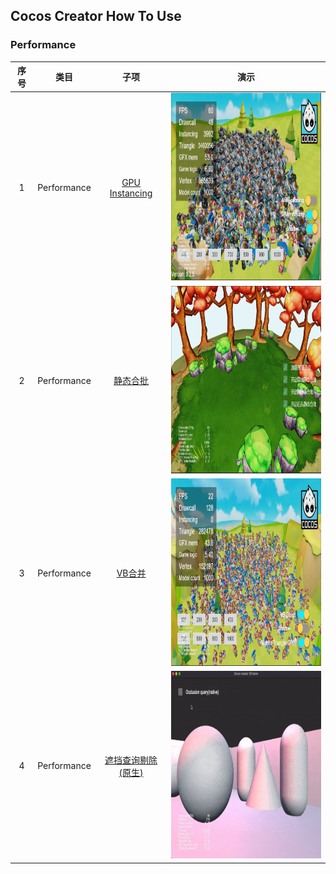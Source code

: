## Cocos Creator How To Use

### Performance
| 序号 | 类目 | 子项 | 演示 |
| :---: | :---: | :---: | :---: |
| 1 | Performance | [GPU Instancing](https://gitee.com/yeshao2069/cocos-creator-how-to-use/tree/v3.5.x/proj/Performance/Creator3.5.0_3D_GpuInstancing)  | <div align=center><img src="../../image/202204/2022042802.png" width="400" height="300" /></div> |
| 2 | Performance | [静态合批](https://gitee.com/yeshao2069/cocos-creator-how-to-use/tree/v3.5.x/proj/Performance/Creator3.5.0_3D_StaticBatch)  | <div align=center><img src="../../image/202204/2022042804.png" width="400" height="300" /></div> |
| 3 | Performance | [VB合并](https://gitee.com/yeshao2069/cocos-creator-how-to-use/tree/v3.5.x/proj/Performance/Creator3.5.0_3D_VBBatch)  | <div align=center><img src="../../image/202204/2022042808.png" width="400" height="300" /></div> |
| 4 | Performance | [遮挡查询剔除(原生)](https://gitee.com/yeshao2069/cocos-creator-how-to-use/tree/v3.5.x/proj/Performance/Creator3.5.0_3D_NativeOcclusionQuery)  | <div align=center><img src="../../gif/202205/2022051701.gif" width="400" height="300" /></div>  |